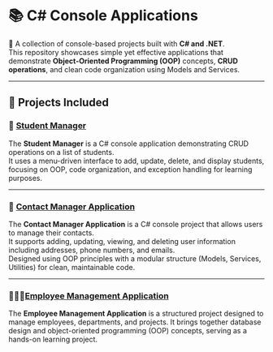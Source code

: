 # 📚 C# Console Applications  

🚀 A collection of console-based projects built with **C# and .NET**.  
This repository showcases simple yet effective applications that demonstrate **Object-Oriented Programming (OOP)** concepts, **CRUD operations**, and clean code organization using Models and Services.  

---

## 📌 Projects Included  

### 🏫 [Student Manager](Student_Record_Manager)  
The **Student Manager** is a C# console application demonstrating CRUD operations on a list of students.  
It uses a menu-driven interface to add, update, delete, and display students, focusing on OOP, code organization, and exception handling for learning purposes.

---

### 📘 [Contact Manager Application](Contact_Manager_Application)  
The **Contact Manager Application** is a C# console project that allows users to manage their contacts.  
It supports adding, updating, viewing, and deleting user information including addresses, phone numbers, and emails.  
Designed using OOP principles with a modular structure (Models, Services, Utilities) for clean, maintainable code.

---


### 👷🏻‍♂️[Employee Management Application](Employee_Management_Application)

The **Employee Management Application** is a structured project designed to manage employees, departments, and projects. It brings together database design and object-oriented programming (OOP) concepts, serving as a hands-on learning project.


